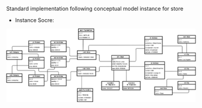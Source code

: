 Standard implementation following conceptual model instance for store

* Instance Socre: 

![Demo-Api](screenshots/model-instance.png)


